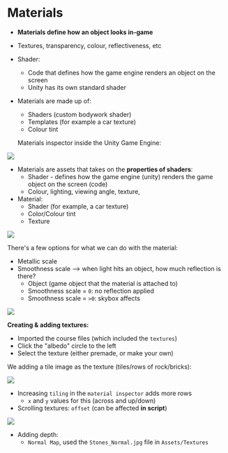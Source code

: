 # Materials

* **Materials define how an object looks in-game**

* Textures, transparency, colour, reflectiveness, etc

* Shader:
  
  * Code that defines how the game engine renders an object on the screen
  * Unity has its own standard shader

* Materials are made up of:
  
  * Shaders (custom bodywork shader)
  * Templates (for example a car texture)
  * Colour tint

  Materials inspector inside the Unity Game Engine:

![](https://user-images.githubusercontent.com/31812229/81375251-b557a100-9133-11ea-8db7-91e51d475e45.JPG) 

* Materials are assets that takes on the **properties of shaders**:
  * Shader - defines how the game engine (unity) renders the game object on the screen (code)
  * Colour, lighting, viewing angle, texture, 
* Material:
  * Shader (for example, a car texture)
  * Color/Colour tint
  * Texture

![](https://user-images.githubusercontent.com/31812229/81528467-555d3680-938f-11ea-92b8-80c8d592a4d8.JPG) 

There's a few options for what we can do with the material:

* Metallic scale
* Smoothness scale --> when light hits an object, how much reflection is there?
  * Object (game object that the material is attached to)
  * Smoothness scale = `0`: no reflection applied
  * Smoothness scale = `>0`: skybox affects 

![](https://user-images.githubusercontent.com/31812229/81529673-e9300200-9391-11ea-8bd7-f7f09b7be7c4.JPG)

**Creating & adding textures:**

* Imported the course files (which included the `textures`)
* Click the "albedo" circle to the left
* Select the texture (either premade, or make your own)

We adding a tile image as the texture (tiles/rows of rock/bricks):

![](https://user-images.githubusercontent.com/31812229/81529665-e59c7b00-9391-11ea-85f1-a4499fe40fa2.JPG)

* Increasing `tiling` in the `material inspector` adds more rows
  * `x` and `y` values for this (across and up/down)
* Scrolling textures: `offset` (can be affected **in script**)

![](https://user-images.githubusercontent.com/31812229/81529672-e7fed500-9391-11ea-88a6-4664ddb77278.JPG)

* Adding depth:
  * `Normal Map`, used the `Stones_Normal.jpg` file in `Assets/Textures` 